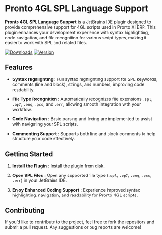 # Pronto 4GL SPL Language Support
**Pronto 4GL SPL Language Support**  is a JetBrains IDE plugin designed to provide comprehensive support for 4GL scripts used in Pronto Xi ERP. This plugin enhances your development experience with syntax highlighting, code navigation, and file recognition for various script types, making it easier to work with SPL and related files.

[![Downloads](https://img.shields.io/jetbrains/plugin/d/25523)](https://plugins.jetbrains.com/plugin/25523)
[![Version](https://img.shields.io/jetbrains/plugin/v/25523)](https://plugins.jetbrains.com/plugin/25523)

## Features

- **Syntax Highlighting** : Full syntax highlighting support for SPL keywords, comments (line and block), strings, and numbers, improving code readability.

- **File Type Recognition** : Automatically recognizes file extensions `.spl`, `.op7`, `.enq`, `.pcs`, and `.err`, allowing smooth integration with your workflow.

- **Code Navigation** : Basic parsing and lexing are implemented to assist with navigating your SPL scripts.

- **Commenting Support** : Supports both line and block comments to help structure your code effectively.

## Getting Started

1. **Install the Plugin** : Install the plugin from disk.

2. **Open SPL Files** : Open any supported file type (`.spl`, `.op7`, `.enq`, `.pcs`, `.err`) in your JetBrains IDE.

3. **Enjoy Enhanced Coding Support** : Experience improved syntax highlighting, navigation, and readability for Pronto 4GL scripts.

## Contributing

If you'd like to contribute to the project, feel free to fork the repository and submit a pull request. Any suggestions or bug reports are welcome!